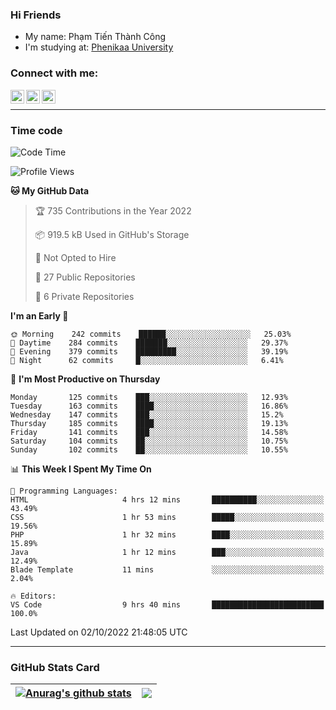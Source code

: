 ### Hi Friends

- My name: Phạm Tiến Thành Công
- I'm studying at: [Phenikaa University]


### Connect with me:
[<img align="left" alt="PhamTienThanhCong | Facebook" width="22px" src="https://upload.wikimedia.org/wikipedia/commons/thumb/1/16/Facebook-icon-1.png/640px-Facebook-icon-1.png" />][facebook]
[<img align="left" alt="PhamTienThanhCong | Zalo" width="22px" src="https://www.anphatpc.com.vn/template/anphat_2020v2/images/icon-zalo.jpg" />][zalo]
[<img align="left" alt="PhamTienThanhCong | LinkedIn" width="22px" src="https://cdn3.iconfinder.com/data/icons/inficons/512/linkedin.png" />][linkedin]

<br />

---

### Time code

<!--START_SECTION:waka-->
![Code Time](http://img.shields.io/badge/Code%20Time-577%20hrs%2032%20mins-blue)

![Profile Views](http://img.shields.io/badge/Profile%20Views-13-blue)

**🐱 My GitHub Data** 

> 🏆 735 Contributions in the Year 2022
 > 
> 📦 919.5 kB Used in GitHub's Storage 
 > 
> 🚫 Not Opted to Hire
 > 
> 📜 27 Public Repositories 
 > 
> 🔑 6 Private Repositories  
 > 
**I'm an Early 🐤** 

```text
🌞 Morning    242 commits    ██████░░░░░░░░░░░░░░░░░░░   25.03% 
🌆 Daytime    284 commits    ███████░░░░░░░░░░░░░░░░░░   29.37% 
🌃 Evening    379 commits    █████████░░░░░░░░░░░░░░░░   39.19% 
🌙 Night      62 commits     █░░░░░░░░░░░░░░░░░░░░░░░░   6.41%

```
📅 **I'm Most Productive on Thursday** 

```text
Monday       125 commits    ███░░░░░░░░░░░░░░░░░░░░░░   12.93% 
Tuesday      163 commits    ████░░░░░░░░░░░░░░░░░░░░░   16.86% 
Wednesday    147 commits    ███░░░░░░░░░░░░░░░░░░░░░░   15.2% 
Thursday     185 commits    ████░░░░░░░░░░░░░░░░░░░░░   19.13% 
Friday       141 commits    ███░░░░░░░░░░░░░░░░░░░░░░   14.58% 
Saturday     104 commits    ██░░░░░░░░░░░░░░░░░░░░░░░   10.75% 
Sunday       102 commits    ██░░░░░░░░░░░░░░░░░░░░░░░   10.55%

```


📊 **This Week I Spent My Time On** 

```text
💬 Programming Languages: 
HTML                     4 hrs 12 mins       ██████████░░░░░░░░░░░░░░░   43.49% 
CSS                      1 hr 53 mins        █████░░░░░░░░░░░░░░░░░░░░   19.56% 
PHP                      1 hr 32 mins        ████░░░░░░░░░░░░░░░░░░░░░   15.89% 
Java                     1 hr 12 mins        ███░░░░░░░░░░░░░░░░░░░░░░   12.49% 
Blade Template           11 mins             ░░░░░░░░░░░░░░░░░░░░░░░░░   2.04%

🔥 Editors: 
VS Code                  9 hrs 40 mins       █████████████████████████   100.0%

```


 Last Updated on 02/10/2022 21:48:05 UTC
<!--END_SECTION:waka-->

---

### GitHub Stats Card

| <a href="https://github.com/phamtienthanhcong"><img align="center" src="https://github-readme-stats.vercel.app/api?username=PhamTienThanhCong&show_icons=true&include_all_commits=true&theme=buefy&hide_border=true&theme=ocean_dark" alt="Anurag's github stats" /></a> | <a href="https://github.com/phamtienthanhcong"><img align="center" src="https://github-readme-stats.vercel.app/api/top-langs/?username=PhamTienThanhCong&layout=compact&theme=buefy&hide_border=true&theme=ocean_dark" /></a> |
| ------------- | ------------- |

[Phenikaa University]: https://phenikaa-uni.edu.vn/vi
[facebook]: https://www.facebook.com/phamtienthanhcong
[linkedin]: https://linkedin.com/in/phamtienthanhcong
[zalo]: https://zalo.me/0396396332
[tiktok]: https://www.tiktok.com/@phamtienthanhcong
[web]: https://github.com/PhamTienThanhCong/web_dev
[min project]: https://github.com/PhamTienThanhCong/Project-Of-Web
[c and cpp]: https://github.com/PhamTienThanhCong/Code_C_and_Cpro
[python]: https://github.com/PhamTienThanhCong/Python_beginer
